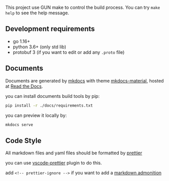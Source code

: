 This project use GUN make to control the build process. You can try `make help` to see the help message.

## Development requirements

- go 1.16+
- python 3.6+ (only std lib)
- protobuf 3 (if you want to edit or add any `.proto` file)

## Documents

Documents are generated by [mkdocs](https://www.mkdocs.org/) with
theme [mkdocs-material](https://github.com/squidfunk/mkdocs-material), hosted
at [Read the Docs](https://sci-hub-p2p.readthedocs.io/en/latest/).

you can install documents build tools by pip:

```bash
pip install -r ./docs/requirements.txt
```

you can preview it locally by:

```bash
mkdocs serve
```

## Code Style

All markdown files and yaml files should be formatted by [prettier](https://prettier.io)

you can use [vscode-prettier](https://marketplace.visualstudio.com/items?itemName=esbenp.prettier-vscode) plugin to do
this.

add `<!-- prettier-ignore -->` if you want to add
a [markdown admonition](https://python-markdown.github.io/extensions/admonition/)
